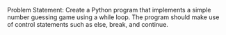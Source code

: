 Problem Statement: Create a Python program that implements a simple number guessing game using a while loop. The program should make use of control statements such as else, break, and continue. 
